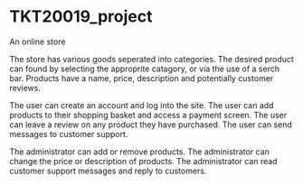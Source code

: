 # TKT20019_project
An online store 

The store has various goods seperated into categories.
The desired product can found by selecting the approprite catagory, or via the use of a serch bar.
Products have a name, price, description and potentially customer reviews.

The user can create an account and log into the site.
The user can add products to their shopping basket and access a payment screen. 
The user can leave a review on any product they have purchased.
The user can send messages to customer support.

The administrator can add or remove products.
The administrator can change the price or description of products.
The administrator can read customer support messages and reply to customers.
